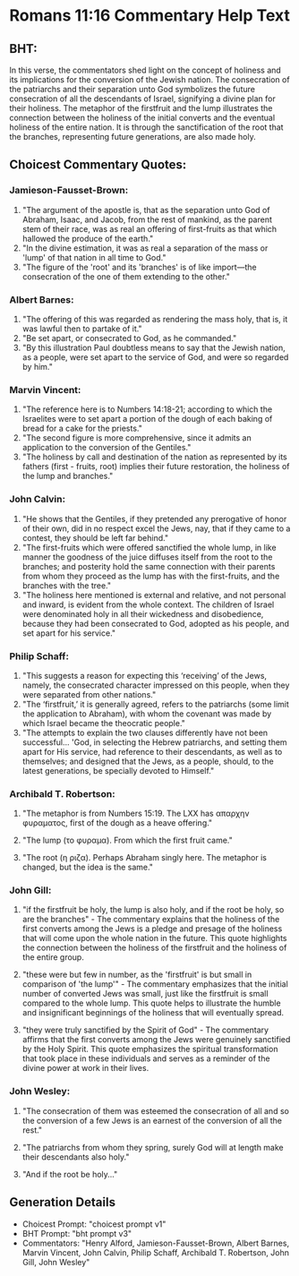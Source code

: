 # Romans 11:16 Commentary Help Text

## BHT:
In this verse, the commentators shed light on the concept of holiness and its implications for the conversion of the Jewish nation. The consecration of the patriarchs and their separation unto God symbolizes the future consecration of all the descendants of Israel, signifying a divine plan for their holiness. The metaphor of the firstfruit and the lump illustrates the connection between the holiness of the initial converts and the eventual holiness of the entire nation. It is through the sanctification of the root that the branches, representing future generations, are also made holy.

## Choicest Commentary Quotes:
### Jamieson-Fausset-Brown:
1. "The argument of the apostle is, that as the separation unto God of Abraham, Isaac, and Jacob, from the rest of mankind, as the parent stem of their race, was as real an offering of first-fruits as that which hallowed the produce of the earth."
2. "In the divine estimation, it was as real a separation of the mass or 'lump' of that nation in all time to God."
3. "The figure of the 'root' and its 'branches' is of like import—the consecration of the one of them extending to the other."

### Albert Barnes:
1. "The offering of this was regarded as rendering the mass holy, that is, it was lawful then to partake of it." 
2. "Be set apart, or consecrated to God, as he commanded." 
3. "By this illustration Paul doubtless means to say that the Jewish nation, as a people, were set apart to the service of God, and were so regarded by him."

### Marvin Vincent:
1. "The reference here is to Numbers 14:18-21; according to which the Israelites were to set apart a portion of the dough of each baking of bread for a cake for the priests." 
2. "The second figure is more comprehensive, since it admits an application to the conversion of the Gentiles."
3. "The holiness by call and destination of the nation as represented by its fathers (first - fruits, root) implies their future restoration, the holiness of the lump and branches."

### John Calvin:
1. "He shows that the Gentiles, if they pretended any prerogative of honor of their own, did in no respect excel the Jews, nay, that if they came to a contest, they should be left far behind."
2. "The first-fruits which were offered sanctified the whole lump, in like manner the goodness of the juice diffuses itself from the root to the branches; and posterity hold the same connection with their parents from whom they proceed as the lump has with the first-fruits, and the branches with the tree."
3. "The holiness here mentioned is external and relative, and not personal and inward, is evident from the whole context. The children of Israel were denominated holy in all their wickedness and disobedience, because they had been consecrated to God, adopted as his people, and set apart for his service."

### Philip Schaff:
1. "This suggests a reason for expecting this ‘receiving’ of the Jews, namely, the consecrated character impressed on this people, when they were separated from other nations."
2. "The ‘firstfruit,’ it is generally agreed, refers to the patriarchs (some limit the application to Abraham), with whom the covenant was made by which Israel became the theocratic people."
3. "The attempts to explain the two clauses differently have not been successful... 'God, in selecting the Hebrew patriarchs, and setting them apart for His service, had reference to their descendants, as well as to themselves; and designed that the Jews, as a people, should, to the latest generations, be specially devoted to Himself."

### Archibald T. Robertson:
1. "The metaphor is from Numbers 15:19. The LXX has απαρχην φυραματος, first of the dough as a heave offering." 

2. "The lump (το φυραμα). From which the first fruit came."

3. "The root (η ριζα). Perhaps Abraham singly here. The metaphor is changed, but the idea is the same."

### John Gill:
1. "if the firstfruit be holy, the lump is also holy, and if the root be holy, so are the branches" - The commentary explains that the holiness of the first converts among the Jews is a pledge and presage of the holiness that will come upon the whole nation in the future. This quote highlights the connection between the holiness of the firstfruit and the holiness of the entire group.

2. "these were but few in number, as the 'firstfruit' is but small in comparison of 'the lump'" - The commentary emphasizes that the initial number of converted Jews was small, just like the firstfruit is small compared to the whole lump. This quote helps to illustrate the humble and insignificant beginnings of the holiness that will eventually spread.

3. "they were truly sanctified by the Spirit of God" - The commentary affirms that the first converts among the Jews were genuinely sanctified by the Holy Spirit. This quote emphasizes the spiritual transformation that took place in these individuals and serves as a reminder of the divine power at work in their lives.

### John Wesley:
1. "The consecration of them was esteemed the consecration of all and so the conversion of a few Jews is an earnest of the conversion of all the rest."

2. "The patriarchs from whom they spring, surely God will at length make their descendants also holy."

3. "And if the root be holy..."


## Generation Details
- Choicest Prompt: "choicest prompt v1"
- BHT Prompt: "bht prompt v3"
- Commentators: "Henry Alford, Jamieson-Fausset-Brown, Albert Barnes, Marvin Vincent, John Calvin, Philip Schaff, Archibald T. Robertson, John Gill, John Wesley"
